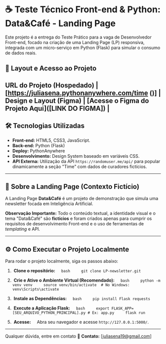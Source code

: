 # ☕ Teste Técnico Front-end & Python: Data&Café - Landing Page

Este projeto é a entrega do Teste Prático para a vaga de Desenvolvedor Front-end, focado na criação de uma Landing Page (LP) responsiva, integrada com um micro-serviço em Python (Flask) para simular o consumo de dados reais.

## 🚀 Layout e Acesso ao Projeto

**URL do Projeto (Hospedado)** | [https://juliasena.pythonanywhere.com/time ()] |
**Design e Layout (Figma)** | [Acesse o Figma do Projeto Aqui]([LINK DO FIGMA]) |
---

## 🛠️ Tecnologias Utilizadas

* **Front-end:** HTML5, CSS3, JavaScript.
* **Back-end:** Python (Flask)
* **Deploy:** PythonAnywhere
* **Desenvolvimento:** Design System baseado em variáveis CSS.
* **API Externa:** Utilização da API `https://randomuser.me/api/` para popular dinamicamente a seção "Time" com dados de curadores fictícios.

---

## 🎯 Sobre a Landing Page (Contexto Fictício)

A Landing Page **Data&Café** é um projeto de demonstração que simula uma newsletter focada em Inteligência Artificial.

**Observação Importante:**
Todo o conteúdo textual, a identidade visual e o tema "Data&Café" são **fictícios** e foram criados apenas para cumprir os requisitos de desenvolvimento Front-end e o uso de ferramentas de *templating* e API.

---

## ⚙️ Como Executar o Projeto Localmente

Para rodar o projeto localmente, siga os passos abaixo:

1.  **Clone o repositório:**
    ```bash
    git clone LP-newsletter.git
    ```

2.  **Crie e Ative o Ambiente Virtual (Recomendado):**
    ```bash
    python -m venv venv
    source venv/bin/activate  # No Windows: venv\Scripts\activate
    ```

3.  **Instale as Dependências:**
    ```bash
    pip install Flask requests
    ```

4.  **Execute a Aplicação Flask:**
    ```bash
    export FLASK_APP=[SEU_ARQUIVO_PYTHON_PRINCIPAL].py # Ex: app.py
    flask run
    ```

5.  **Acesse:**
    Abra seu navegador e acesse `http://127.0.0.1:5000/`.

---
Qualquer dúvida, entre em contato 🌸
**Contato:** [juliasena19@gmail.com]